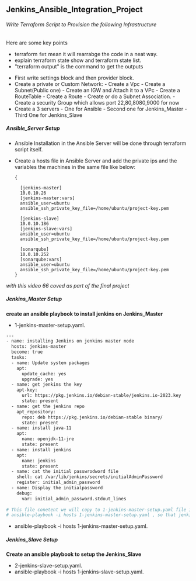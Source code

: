 ## Jenkins_Ansible_Integration_Project

###### Write Terraform Script to Provision the following Infrastructure
Here are some key points 
- terraform `fmt` mean it will rearrabge the code in a neat way.
- explain terraform state show and terraform state list.
- "terraform output" is the command to get the outputs

     


* First write settings block and then provider block.
* Create  a private or Custom Network:
        - Create a Vpc
        - Create a Subnet(Public one)
        - Create an IGW and Attach it to a VPc
        - Create a RouteTable
        - Create a Route
        - Create or do a Subnet Association.
        - Create a security Group which allows port 22,80,8080,9000 for now
* Create a 3 servers
        - One for Ansible
        - Second one for Jenkins_Master
        - Third One for Jenkins_Slave

##### Ansible_Server Setup
* Ansible Installation in the Ansible Server will be done through terraform script itself.
* Create a hosts file in Ansible Server and add the private ips and the variables the machines in the same file like below:

      {

        [jenkins-master]
        10.0.10.26
        [jenkins-master:vars]
        ansible_user=ubuntu
        ansible_ssh_private_key_file=/home/ubuntu/project-key.pem

        [jenkins-slave]
        10.0.10.186
        [jenkins-slave:vars]
        ansible_user=ubuntu
        ansible_ssh_private_key_file=/home/ubuntu/project-key.pem

        [sonarqube]
        10.0.10.252
        [sonarqube:vars]
        ansible_user=ubuntu
        ansible_ssh_private_key_file=/home/ubuntu/project-key.pem   
      }



*with this video 66 coved as part of the final project*

##### Jenkins_Master Setup
**create an ansible playbook to install jenkins on Jenkins_Master**
* 1-jenkins-master-setup.yaml.
```bash
---
- name: installing Jenkins on jenkins master node
  hosts: jenkins-master
  become: true
  tasks:
  - name: Update system packages
    apt:
      update_cache: yes
      upgrade: yes
  - name: get jenkins the key
    apt-key:
      url: https://pkg.jenkins.io/debian-stable/jenkins.io-2023.key
      state: present
  - name: get the jenkins repo
    apt_repository:
      repo: deb https://pkg.jenkins.io/debian-stable binary/
      state: present
  - name: install java-11
    apt:
      name: openjdk-11-jre
      state: present
  - name: install jenkins
    apt:
      name: jenkins
      state: present
  - name: cat the initial passwrodword file 
    shell: cat /var/lib/jenkins/secrets/initialAdminPassword
    register: initial_admin_password
  - name: Display the initialpassword 
    debug:
      var: initial_admin_password.stdout_lines
  
# This file conetent we will copy to 1-jenkins-master-setup.yaml file in the ansible server 
# ansible-playbook -i hosts 1-jenkins-master-setup.yaml , so that jenkins master setup will be done
```
* ansible-playbook -i hosts 1-jenkins-master-setup.yaml.

##### Jenkins_Slave Setup
**Create an ansible playbook to setup the Jenkins_Slave**
* 2-jenkins-slave-setup.yaml.
* ansible-playbook -i hosts 1-jenkins-slave-setup.yaml.

